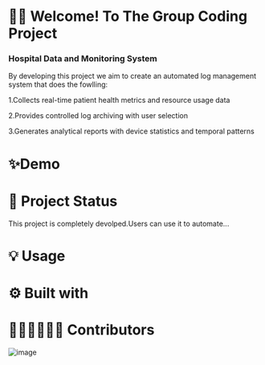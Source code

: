 # 👋🏽 Welcome! To The Group Coding Project
### Hospital Data and Monitoring System
By developing this project we aim to create an automated log management system that does the fowlling:

1.Collects real-time patient health metrics and resource usage data

2.Provides controlled log archiving with user selection

3.Generates analytical reports with device statistics and temporal patterns

#  ✨Demo




# 🚀 Project Status
This project is completely devolped.Users can use it to automate...

# 💡 Usage

# ⚙️ Built with

# 👩🏽‍💻👨🏽‍💻 Contributors
![image](https://github.com/user-attachments/assets/98c1780d-aa10-421e-9f45-bc9c027da2a1)

